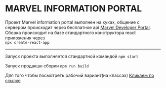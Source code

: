 # MARVEL INFORMATION PORTAL

Проект Marvel information portal выполнен на хуках, общение с сервером происходит через бесплатное api [Marvel Developer Portal](https://developer.marvel.com/). Сборка происходит на базе стандартного конструктора react приложения через<br>
`npx create-react-app`
___

Запуск проекта выполняется стандартной командой `npm start`


Запуск продакшн сборки `npm run build`

Для того чтобы посмотреть рабочий вариант(на классах) [Кликаем по ссылке](https://martemn.github.io/marvel-class)
